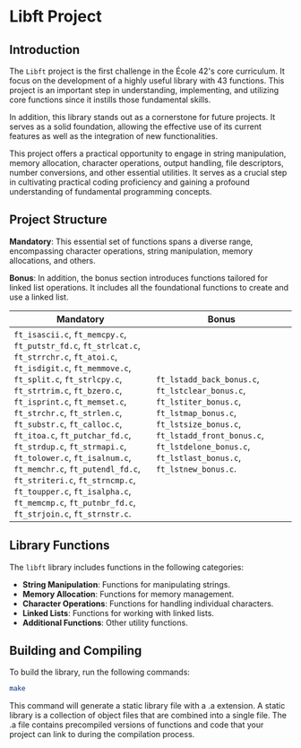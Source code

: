 # Libft Project

## Introduction

The `Libft` project is the first challenge in the École 42's core curriculum. It focus on the development of a highly useful library with 43 functions. This project is an important step in understanding, implementing, and utilizing core functions since it instills those fundamental skills. 


In addition, this library stands out as a cornerstone for future projects. It serves as a solid foundation, allowing the effective use of its current features as well as the integration of new functionalities.


This project offers a practical opportunity to engage in string manipulation, memory allocation, character operations, output handling, file descriptors, number conversions, and other essential utilities. It serves as a crucial step in cultivating practical coding proficiency and gaining a profound understanding of fundamental programming concepts.

## Project Structure

**Mandatory**: This essential set of functions spans a diverse range, encompassing character operations, string manipulation, memory allocations, and others. 

**Bonus**: In addition, the bonus section introduces functions tailored for linked list operations. It includes all the foundational functions to create and use a linked list. 

| **Mandatory**                                  | **Bonus**                                                                                          |
| ----------------------------------------------- | --------------------------------------------------------------------------------------------------- |
| `ft_isascii.c`, `ft_memcpy.c`, `ft_putstr_fd.c`, `ft_strlcat.c`, `ft_strrchr.c`, `ft_atoi.c`, `ft_isdigit.c`, `ft_memmove.c`, `ft_split.c`, `ft_strlcpy.c`, `ft_strtrim.c`, `ft_bzero.c`, `ft_isprint.c`, `ft_memset.c`, `ft_strchr.c`, `ft_strlen.c`, `ft_substr.c`, `ft_calloc.c`, `ft_itoa.c`, `ft_putchar_fd.c`, `ft_strdup.c`, `ft_strmapi.c`, `ft_tolower.c`, `ft_isalnum.c`, `ft_memchr.c`, `ft_putendl_fd.c`, `ft_striteri.c`, `ft_strncmp.c`, `ft_toupper.c`, `ft_isalpha.c`, `ft_memcmp.c`, `ft_putnbr_fd.c`, `ft_strjoin.c`, `ft_strnstr.c`. | `ft_lstadd_back_bonus.c`, `ft_lstclear_bonus.c`, `ft_lstiter_bonus.c`, `ft_lstmap_bonus.c`, `ft_lstsize_bonus.c`, `ft_lstadd_front_bonus.c`, `ft_lstdelone_bonus.c`, `ft_lstlast_bonus.c`, `ft_lstnew_bonus.c`. |


## Library Functions

The `libft` library includes functions in the following categories:

- **String Manipulation**: Functions for manipulating strings.
- **Memory Allocation**: Functions for memory management.
- **Character Operations**: Functions for handling individual characters.
- **Linked Lists**: Functions for working with linked lists.
- **Additional Functions**: Other utility functions.

## Building and Compiling

To build the library, run the following commands:

```bash
make
```

This command will generate a static library file with a .a extension. A static library is a collection of object files that are combined into a single file. The .a file contains precompiled versions of functions and code that your project can link to during the compilation process.

